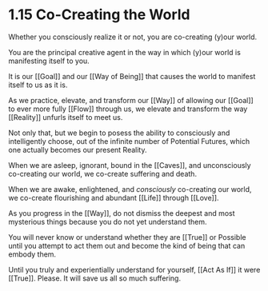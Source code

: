 # 1.15 Co-Creating the World

Whether you consciously realize it or not, you are co-creating (y)our world.

You are the principal creative agent in the way in which (y)our world is manifesting itself to you. 

It is our [[Goal]] and our [[Way of Being]] that causes the world to manifest itself to us as it is. 

As we practice, elevate, and transform our [[Way]] of allowing our [[Goal]] to ever more fully [[Flow]] through us, we elevate and transform the way [[Reality]] unfurls itself to meet us. 

Not only that, but we begin to posess the ability to consciously and intelligently choose, out of the infinite number of Potential Futures, which one actually becomes our present Reality. 

When we are asleep, ignorant, bound in the [[Caves]], and unconsciously co-creating our world, we co-create suffering and death. 

When we are awake, enlightened, and _consciously_ co-creating our world, we co-create flourishing and abundant [[Life]] through [[Love]]. 

As you progress in the [[Way]], do not dismiss the deepest and most mysterious things because you do not yet understand them. 

You will never know or understand whether they are [[True]] or Possible until you attempt to act them out and become the kind of being that can embody them. 

Until you truly and experientially understand for yourself, [[Act As If]] it were [[True]]. Please. 
It will save us all so much suffering. 


